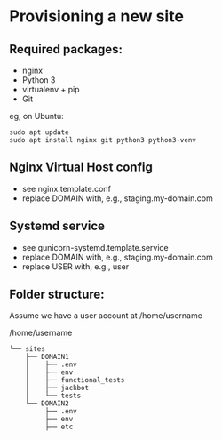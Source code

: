 Provisioning a new site
=======================

## Required packages:

* nginx
* Python 3
* virtualenv + pip
* Git

eg, on Ubuntu:

    sudo apt update
    sudo apt install nginx git python3 python3-venv

## Nginx Virtual Host config

* see nginx.template.conf
* replace DOMAIN with, e.g., staging.my-domain.com

## Systemd service

* see gunicorn-systemd.template.service
* replace DOMAIN with, e.g., staging.my-domain.com
* replace USER with, e.g., user

## Folder structure:

Assume we have a user account at /home/username

/home/username

    └── sites
        ├── DOMAIN1
        │    ├── .env
        │    ├── env
        │    ├── functional_tests
        │    ├── jackbot
        │    └── tests
        └── DOMAIN2
             ├── .env
             ├── env
             ├── etc